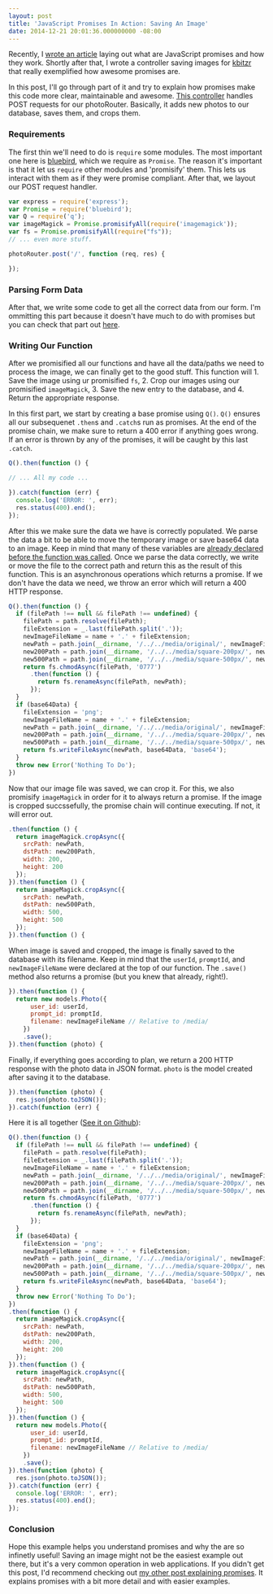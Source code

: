 ```yaml
---
layout: post
title: 'JavaScript Promises In Action: Saving An Image'
date: 2014-12-21 20:01:36.000000000 -08:00
---
```

Recently, I [wrote an article](/what-are-javascript-promises-and-how-can-i-use-them/) laying out what are JavaScript promises and how they work. Shortly after that, I wrote a controller saving images for [kbitzr]() that really exemplified how awesome promises are. 

In this post, I'll go through part of it and try to explain how promises make this code more clear, maintainable and awesome. [This controller](https://github.com/silver-octopus-labs/mlp/blob/master/server/routers/api/photoRouter.js) handles POST requests for our photoRouter. Basically, it adds new photos to our database, saves them, and crops them.

### Requirements

The first thin we'll need to do is `require` some modules. The most important one here is [bluebird](), which we require as `Promise`. The reason it's important is that it let us `require` other modules and 'promisify' them. This lets us interact with them as if they were promise compliant. After that, we layout our POST request handler.

```javascript
var express = require('express');
var Promise = require('bluebird');
var Q = require('q');
var imageMagick = Promise.promisifyAll(require('imagemagick'));
var fs = Promise.promisifyAll(require("fs"));
// ... even more stuff.

photoRouter.post('/', function (req, res) {

});
```

### Parsing Form Data

After that, we write some code to get all the correct data from our form. I'm ommitting this part because it doesn't have much to do with promises but you can check that part out [here](https://github.com/silver-octopus-labs/mlp/blob/master/server/routers/api/photoRouter.js#L26-L47).

### Writing Our Function

After we promisified all our functions and have all the data/paths we need to process the image, we can finally get to the good stuff. This function will 1. Save the image using ur promisified `fs`, 2. Crop our images using our promisified `imageMagick`, 3. Save the new entry to the database, and 4. Return the appropriate response.

In this first part, we start by creating a base promise using `Q()`. `Q()` ensures all our subsequenet `.then`s and `.catch`s run as promises. At the end of the promise chain, we make sure to return a 400 error if anything goes wrong. If an error is thrown by any of the promises, it will be caught by this last `.catch`.

```javascript
Q().then(function () {

// ... All my code ...

}).catch(function (err) {
  console.log('ERROR: ', err);
  res.status(400).end();
});

```
After this we make sure the data we have is correctly populated. We parse the data a bit to be able to move the temporary image or save base64 data to an image. Keep in mind that many of these variables are [already declared before the function was called](https://github.com/silver-octopus-labs/mlp/blob/master/server/routers/api/photoRouter.js#L26-L47). Once we parse the data correctly, we write or move the file to the correct path and return this as the result of this function. This is an asynchronous operations which returns a promise. If we don't have the data we need, we throw an error which will return a 400 HTTP response.

```javascript
Q().then(function () {
  if (filePath !== null && filePath !== undefined) {
    filePath = path.resolve(filePath);
    fileExtension = _.last(filePath.split('.'));
    newImageFileName = name + '.' + fileExtension;
    newPath = path.join(__dirname, '/../../media/original/', newImageFileName);
    new200Path = path.join(__dirname, '/../../media/square-200px/', newImageFileName);
    new500Path = path.join(__dirname, '/../../media/square-500px/', newImageFileName);
    return fs.chmodAsync(filePath, '0777')
      .then(function () {
        return fs.renameAsync(filePath, newPath);
      });
  }
  if (base64Data) {
    fileExtension = 'png';
    newImageFileName = name + '.' + fileExtension;
    newPath = path.join(__dirname, '/../../media/original/', newImageFileName);
    new200Path = path.join(__dirname, '/../../media/square-200px/', newImageFileName);
    new500Path = path.join(__dirname, '/../../media/square-500px/', newImageFileName);
    return fs.writeFileAsync(newPath, base64Data, 'base64');
  }
  throw new Error('Nothing To Do');
})
```
Now that our image file was saved, we can crop it. For this, we also promisify `imageMagick` in order for it to always return a promise. If the image is cropped succssefully, the promise chain will continue executing. If not, it will error out. 

```javascript
.then(function () {
  return imageMagick.cropAsync({
    srcPath: newPath,
    dstPath: new200Path,
    width: 200,
    height: 200
  });
}).then(function () {
  return imageMagick.cropAsync({
    srcPath: newPath,
    dstPath: new500Path,
    width: 500,
    height: 500
  });
}).then(function () {
```
When image is saved and cropped, the image is finally saved to the database with its filename. Keep in mind that the `userId`, `promptId`, and `newImageFileName` were declared at the top of our function. The `.save()` method also returns a promise (but you knew that already, right!).

```javascript
}).then(function () {
  return new models.Photo({
      user_id: userId,
      prompt_id: promptId,
      filename: newImageFileName // Relative to /media/
    })
    .save();
}).then(function (photo) {
```
Finally, if everything goes according to plan, we return a 200 HTTP response with the photo data in JSON format. `photo` is the model created after saving it to the database.

```javascript
}).then(function (photo) {
  res.json(photo.toJSON());
}).catch(function (err) {
```
Here it is all together ([See it on Github](https://github.com/silver-octopus-labs/mlp/blob/master/server/routers/api/photoRouter.js)):

```javascript
Q().then(function () {
  if (filePath !== null && filePath !== undefined) {
    filePath = path.resolve(filePath);
    fileExtension = _.last(filePath.split('.'));
    newImageFileName = name + '.' + fileExtension;
    newPath = path.join(__dirname, '/../../media/original/', newImageFileName);
    new200Path = path.join(__dirname, '/../../media/square-200px/', newImageFileName);
    new500Path = path.join(__dirname, '/../../media/square-500px/', newImageFileName);
    return fs.chmodAsync(filePath, '0777')
      .then(function () {
        return fs.renameAsync(filePath, newPath);
      });
  }
  if (base64Data) {
    fileExtension = 'png';
    newImageFileName = name + '.' + fileExtension;
    newPath = path.join(__dirname, '/../../media/original/', newImageFileName);
    new200Path = path.join(__dirname, '/../../media/square-200px/', newImageFileName);
    new500Path = path.join(__dirname, '/../../media/square-500px/', newImageFileName);
    return fs.writeFileAsync(newPath, base64Data, 'base64');
  }
  throw new Error('Nothing To Do');
})
.then(function () {
  return imageMagick.cropAsync({
    srcPath: newPath,
    dstPath: new200Path,
    width: 200,
    height: 200
  });
}).then(function () {
  return imageMagick.cropAsync({
    srcPath: newPath,
    dstPath: new500Path,
    width: 500,
    height: 500
  });
}).then(function () {
  return new models.Photo({
      user_id: userId,
      prompt_id: promptId,
      filename: newImageFileName // Relative to /media/
    })
    .save();
}).then(function (photo) {
  res.json(photo.toJSON());
}).catch(function (err) {
  console.log('ERROR: ', err);
  res.status(400).end();
});
```
### Conclusion

Hope this example helps you understand promises and why the are so infinetly useful! Saving an image might not be the easiest example out there, but it's a very common operation in web applications. If you didn't get this post, I'd recommend checking out [my other post explaining promises](/what-are-javascript-promises-and-how-can-i-use-them/). It explains promises with a bit more detail and with easier examples.
